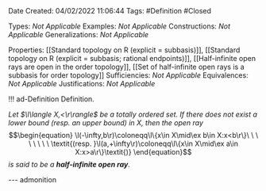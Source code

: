 <br />
<br />

Date Created: 04/02/2022 11:06:44
Tags: #Definition #Closed 

Types: _Not Applicable_
Examples: _Not Applicable_
Constructions: _Not Applicable_
Generalizations: _Not Applicable_

Properties: [[Standard topology on R (explicit = subbasis)]], [[Standard topology on R (explicit = subbasis; rational endpoints)]], [[Half-infinite open rays are open in the order topology]], [[Set of half-infinite open rays is a subbasis for order topology]]
Sufficiencies: _Not Applicable_
Equivalences: _Not Applicable_
Justifications: _Not Applicable_

!!! ad-Definition Definition.

_Let $\l\langle X,<\r\rangle$ be a totally ordered set. If there does not exist a lower bound (resp. an upper bound) in $X$, then the open ray_
$$\begin{equation}
    \l(-\infty,b\r)\coloneqq\l\{x\in X\mid\ex b\in X:x<b\r\}\ \ \ \ \ \ \ \ \textit{(resp. }\l(a,+\infty\r)\coloneqq\l\{x\in X\mid\ex a\in X:x>a\r\}\textit{)}
\end{equation}$$
_is said to be a **half-infinite open ray**._

--- admonition
